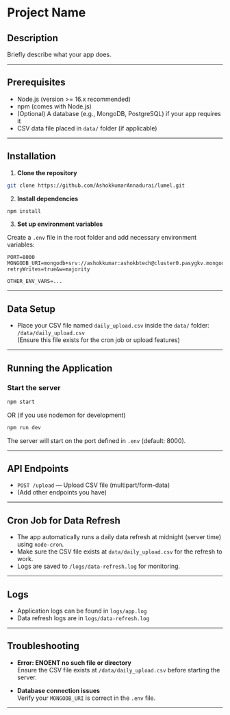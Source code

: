
# Project Name

## Description  
Briefly describe what your app does.

---

## Prerequisites

- Node.js (version >= 16.x recommended)  
- npm (comes with Node.js)  
- (Optional) A database (e.g., MongoDB, PostgreSQL) if your app requires it  
- CSV data file placed in `data/` folder (if applicable)

---

## Installation

1. **Clone the repository**

```bash
git clone https://github.com/AshokkumarAnnadurai/lumel.git
```

2. **Install dependencies**

```bash
npm install
```

3. **Set up environment variables**

Create a `.env` file in the root folder and add necessary environment variables:

```env
PORT=8000
MONGODB_URI=mongodb+srv://ashokkumar:ashokbtech@cluster0.pasygkv.mongodb.net?retryWrites=true&w=majority

OTHER_ENV_VARS=...
```

---

## Data Setup

- Place your CSV file named `daily_upload.csv` inside the `data/` folder:  
`/data/daily_upload.csv`  
(Ensure this file exists for the cron job or upload features)

---

## Running the Application

### Start the server

```bash
npm start
```

OR (if you use nodemon for development)

```bash
npm run dev
```

The server will start on the port defined in `.env` (default: 8000).

---

## API Endpoints

- `POST /upload` — Upload CSV file (multipart/form-data)
- (Add other endpoints you have)

---

## Cron Job for Data Refresh

- The app automatically runs a daily data refresh at midnight (server time) using `node-cron`.  
- Make sure the CSV file exists at `data/daily_upload.csv` for the refresh to work.  
- Logs are saved to `/logs/data-refresh.log` for monitoring.

---

## Logs

- Application logs can be found in `logs/app.log`  
- Data refresh logs are in `logs/data-refresh.log`

---

## Troubleshooting

- **Error: ENOENT no such file or directory**  
  Ensure the CSV file exists at `/data/daily_upload.csv` before starting the server.

- **Database connection issues**  
  Verify your `MONGODB_URI` is correct in the `.env` file.

---
